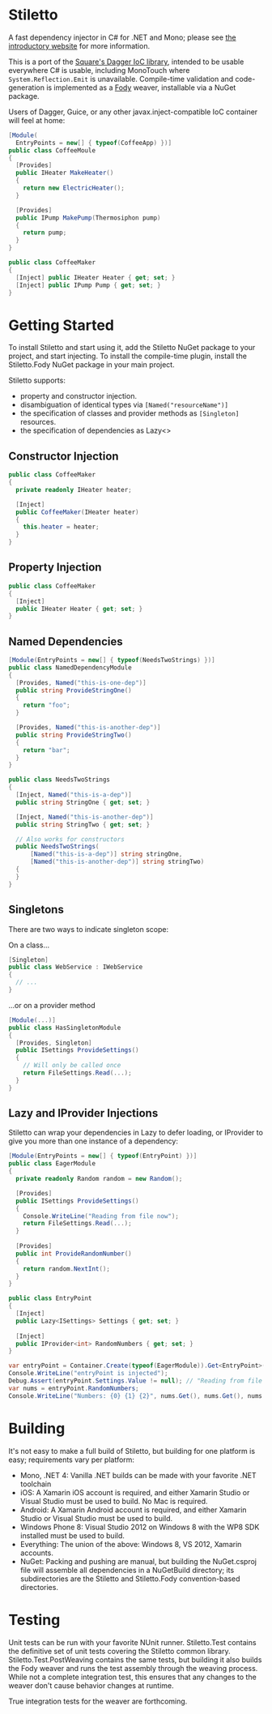 Stiletto
========

A fast dependency injector in C# for .NET and Mono; please see [the introductory website][0] for more information.

This is a port of the [Square's Dagger IoC library][1], intended to be usable everywhere C# is usable, including MonoTouch where `System.Reflection.Emit` is unavailable.
Compile-time validation and code-generation is implemented as a [Fody][2] weaver, installable via a NuGet package.

Users of Dagger, Guice, or any other javax.inject-compatible IoC container will feel at home:

```csharp
[Module(
  EntryPoints = new[] { typeof(CoffeeApp) })]
public class CoffeeMoule
{
  [Provides]
  public IHeater MakeHeater()
  {
    return new ElectricHeater();
  }

  [Provides]
  public IPump MakePump(Thermosiphon pump)
  {
    return pump;
  }
}

public class CoffeeMaker
{
  [Inject] public IHeater Heater { get; set; }
  [Inject] public IPump Pump { get; set; }
}
```

# Getting Started

To install Stiletto and start using it, add the Stiletto NuGet package to your project, and start injecting.
To install the compile-time plugin, install the Stiletto.Fody NuGet package in your main project.

Stiletto supports:
- property and constructor injection.
- disambiguation of identical types via `[Named("resourceName")]`
- the specification of classes and provider methods as `[Singleton]` resources.
- the specification of dependencies as Lazy<>

## Constructor Injection

```csharp
public class CoffeeMaker
{
  private readonly IHeater heater;

  [Inject]
  public CoffeeMaker(IHeater heater)
  {
    this.heater = heater;
  }
}
```

## Property Injection 

```csharp
public class CoffeeMaker
{
  [Inject]
  public IHeater Heater { get; set; }
}
```

## Named Dependencies

```csharp
[Module(EntryPoints = new[] { typeof(NeedsTwoStrings) })]
public class NamedDependencyModule
{
  [Provides, Named("this-is-one-dep")]
  public string ProvideStringOne()
  {
    return "foo";
  }

  [Provides, Named("this-is-another-dep")]
  public string ProvideStringTwo()
  {
    return "bar";
  }
}

public class NeedsTwoStrings
{
  [Inject, Named("this-is-a-dep")]
  public string StringOne { get; set; }

  [Inject, Named("this-is-another-dep")]
  public string StringTwo { get; set; }

  // Also works for constructors
  public NeedsTwoStrings(
      [Named("this-is-a-dep")] string stringOne,
      [Named("this-is-another-dep")] string stringTwo)
  {
  }
}

```

## Singletons

There are two ways to indicate singleton scope:

On a class...

```csharp
[Singleton]
public class WebService : IWebService
{
  // ...
}
```

...or on a provider method

```csharp
[Module(...)]
public class HasSingletonModule
{
  [Provides, Singleton]
  public ISettings ProvideSettings()
  {
    // Will only be called once
    return FileSettings.Read(...);
  }
}
```

## Lazy and IProvider Injections

Stiletto can wrap your dependencies in Lazy<T> to defer loading, or IProvider<T> to give you more than one instance of a dependency:

```csharp
[Module(EntryPoints = new[] { typeof(EntryPoint) })]
public class EagerModule
{
  private readonly Random random = new Random();

  [Provides]
  public ISettings ProvideSettings()
  {
    Console.WriteLine("Reading from file now");
    return FileSettings.Read(...);
  }
  
  [Provides]
  public int ProvideRandomNumber()
  {
    return random.NextInt();
  }
}

public class EntryPoint
{
  [Inject]
  public Lazy<ISettings> Settings { get; set; }
  
  [Inject]
  public IProvider<int> RandomNumbers { get; set; }
}

var entryPoint = Container.Create(typeof(EagerModule)).Get<EntryPoint>();
Console.WriteLine("entryPoint is injected");
Debug.Assert(entryPoint.Settings.Value != null); // "Reading from file now"
var nums = entryPoint.RandomNumbers;
Console.WriteLine("Numbers: {0} {1} {2}", nums.Get(), nums.Get(), nums.Get()); // "Numbers: 3 19 36"
```

# Building

It's not easy to make a full build of Stiletto, but building for one platform is easy; requirements vary per platform:
* Mono, .NET 4: Vanilla .NET builds can be made with your favorite .NET toolchain
* iOS: A Xamarin iOS account is required, and either Xamarin Studio or Visual Studio must be used to build.  No Mac is required.
* Android: A Xamarin Android account is required, and either Xamarin Studio or Visual Studio must be used to build.
* Windows Phone 8: Visual Studio 2012 on Windows 8 with the WP8 SDK installed must be used to build.
* Everything: The union of the above: Windows 8, VS 2012, Xamarin accounts.
* NuGet: Packing and pushing are manual, but building the NuGet.csproj file will assemble all dependencies in a NuGetBuild directory; its subdirectories are the Stiletto and Stiletto.Fody convention-based directories.

# Testing

Unit tests can be run with your favorite NUnit runner.  Stiletto.Test contains the definitive set of unit tests covering the Stiletto common library.  Stiletto.Test.PostWeaving contains the same tests, but building it also builds the Fody weaver and runs the test assembly through the weaving process.  While not a complete integration test, this ensures that any changes to the weaver don't cause behavior changes at runtime.

True integration tests for the weaver are forthcoming.


[0]: http://stiletto.bendb.com
[1]: http://square.github.io/dagger
[2]: https://github.com/Fody/Fody
